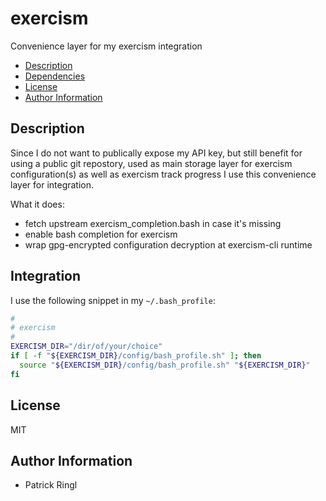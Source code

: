 # exercism

Convenience layer for my exercism integration

<!-- toc -->

- [Description](#description)
- [Dependencies](#dependencies)
- [License](#license)
- [Author Information](#author-information)

<!-- tocstop -->

## Description

Since I do not want to publically expose my API key, but still benefit for using
a public git repostory, used as main storage layer for exercism configuration(s)
as well as exercism track progress I use this convenience layer for integration.

What it does:
- fetch upstream exercism\_completion.bash in case it's missing
- enable bash completion for exercism
- wrap gpg-encrypted configuration decryption at exercism-cli runtime

## Integration

I use the following snippet in my `~/.bash_profile`:

```bash
#
# exercism
#
EXERCISM_DIR="/dir/of/your/choice"
if [ -f "${EXERCISM_DIR}/config/bash_profile.sh" ]; then
  source "${EXERCISM_DIR}/config/bash_profile.sh" "${EXERCISM_DIR}"
fi
```

## License

MIT

## Author Information

* Patrick Ringl

